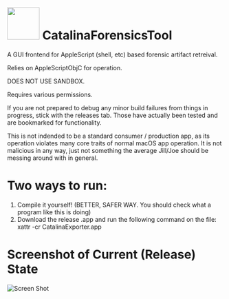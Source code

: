 # <img src="https://i.imgur.com/cGllffv.png" width="75" height="75" /> CatalinaForensicsTool 
A GUI frontend for AppleScript (shell, etc) based forensic artifact retreival. 

Relies on AppleScriptObjC for operation. 

DOES NOT USE SANDBOX. 

Requires various permissions. 

If you are not  prepared to debug any minor build failures from things in progress, stick with the releases tab. Those have actually been tested and are bookmarked for functionality. 

This is not indended to be a standard consumer / production app, as its operation violates many core traits of normal macOS app operation. It is not malicious in any way, just not something the average Jill/Joe should be messing around with in general. 

# Two ways to run:
1. Compile it yourself! (BETTER, SAFER WAY. You should check what a program like this is doing)
2. Download the release .app and run the following command on the file:
xattr -cr CatalinaExporter.app

# Screenshot of Current (Release) State
![Screen Shot](https://i.imgur.com/UImUv0y.png)

